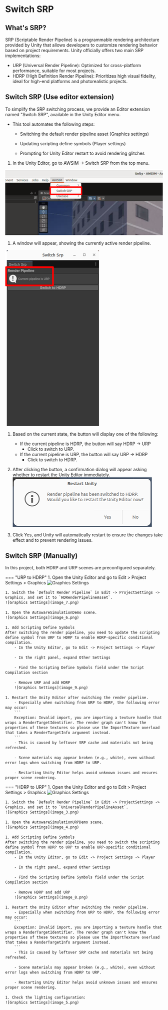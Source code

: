 # Switch SRP

## What's SRP?
SRP (Scriptable Render Pipeline) is a programmable rendering architecture provided by Unity that allows developers to customize rendering behavior based on project requirements. Unity officially offers two main SRP implementations:

- URP (Universal Render Pipeline): Optimized for cross-platform performance, suitable for most projects.
- HDRP (High Definition Render Pipeline): Prioritizes high visual fidelity, ideal for high-end platforms and photorealistic projects.

## Switch SRP (Use editor extension)
To simplify the SRP switching process, we provide an Editor extension named "Switch SRP", available in the Unity Editor menu.

- This tool automates the following steps:
    - Switching the default render pipeline asset (Graphics settings)

    - Updating scripting define symbols (Player settings)

    - Prompting for Unity Editor restart to avoid rendering glitches

1. In the Unity Editor, go to AWSIM -> Switch SRP from the top menu.
<img src="image_10.png" alt="Graphics Settings" width="600">

1. A window will appear, showing the currently active render pipeline.
<img src="image_11.png" alt="Graphics Settings" width="300">

1. Based on the current state, the button will display one of the following:
    - If the current pipeline is HDRP, the button will say HDRP → URP
        - Click to switch to URP.
    - If the current pipeline is URP, the button will say URP → HDRP
        - Click to switch to HDRP.  

1. After clicking the button, a confirmation dialog will appear asking whether to restart the Unity Editor immediately.  
![Graphics Settings](image_12.png)

1. Click Yes, and Unity will automatically restart to ensure the changes take effect and to prevent rendering issues.  

## Switch SRP (Manually)
In this project, both HDRP and URP scenes are preconfigured separately.

=== "URP to HDRP"
    1. Open the Unity Editor and go to Edit > Project Settings > Graphics
    ![Graphics Settings](image_0.png)

    1. Switch the `Default Render Pipeline` in Edit -> ProjectSettings -> Graphics, and set it to `HDRenderPipelineAsset`.
    ![Graphics Settings](image_7.png)

    1. Open the AutowareSimulationDemo scene.
    ![Graphics Settings](image_6.png)

    1. Add Scripting Define Symbols  
    After switching the render pipeline, you need to update the scripting define symbol from URP to HDRP to enable HDRP-specific conditional compilation.  
        - In the Unity Editor, go to Edit -> Project Settings -> Player

        - In the right panel, expand Other Settings

        - Find the Scripting Define Symbols field under the Script Compilation section

        - Remove URP and add HDRP
        ![Graphics Settings](image_9.png)

    1. Restart the Unity Editor after switching the render pipeline.
        - Especially when switching from URP to HDRP, the following error may occur:
        ```
        Exception: Invalid import, you are importing a texture handle that wraps a RenderTargetIdentifier. The render graph can't know the properties of these textures so please use the ImportTexture overload that takes a RenderTargetInfo argument instead.
        ```
        - This is caused by leftover SRP cache and materials not being refreshed.

        - Scene materials may appear broken (e.g., white), even without error logs when switching from HDRP to URP.

        - Restarting Unity Editor helps avoid unknown issues and ensures proper scene rendering.

=== "HDRP to URP"
    1. Open the Unity Editor and go to Edit > Project Settings > Graphics
    ![Graphics Settings](image_0.png)

    1. Switch the `Default Render Pipeline` in Edit -> ProjectSettings -> Graphics, and set it to `UniversalRenderPipelineAsset`.
    ![Graphics Settings](image_3.png)

    1. Open the AutowareSimulationURPDemo scene.
    ![Graphics Settings](image_4.png)
    
    1. Add Scripting Define Symbols  
    After switching the render pipeline, you need to switch the scripting define symbol from HDRP to URP to enable URP-specific conditional compilation.  
        - In the Unity Editor, go to Edit -> Project Settings -> Player

        - In the right panel, expand Other Settings

        - Find the Scripting Define Symbols field under the Script Compilation section

        - Remove HDRP and add URP
        ![Graphics Settings](image_8.png)
    
    1. Restart the Unity Editor after switching the render pipeline.
        - Especially when switching from URP to HDRP, the following error may occur:
        ```
        Exception: Invalid import, you are importing a texture handle that wraps a RenderTargetIdentifier. The render graph can't know the properties of these textures so please use the ImportTexture overload that takes a RenderTargetInfo argument instead.
        ```
        - This is caused by leftover SRP cache and materials not being refreshed.

        - Scene materials may appear broken (e.g., white), even without error logs when switching from HDRP to URP.

        - Restarting Unity Editor helps avoid unknown issues and ensures proper scene rendering.

    1. Check the lighting configuration:
    ![Graphics Settings](image_5.png)
    